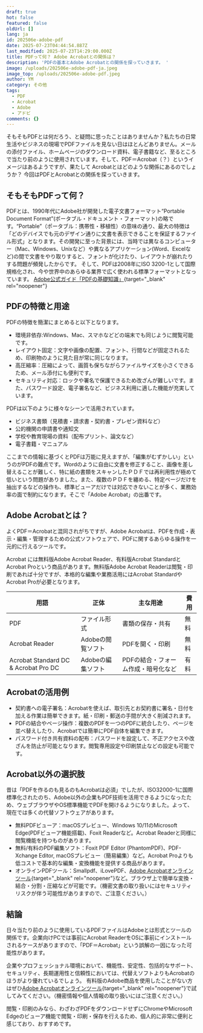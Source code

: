 ```yaml
---
draft: true
hot: false
featured: false
oldUrl: []
lang: ja
id: 202506e-adobe-pdf
date: 2025-07-23T04:44:54.887Z
last_modified: 2025-07-23T14:29:00.000Z
title: PDFって何？ Adobe Acrobatとの関係は？
description: 'PDFの基本とAdobe Acrobatとの関係を探っていきます。 '
image: /uploads/202506e-adobe-pdf-ja.jpeg
image_top: /uploads/202506e-adobe-pdf.jpeg
author: YM
category: その他
tags:
  - PDF
  - Acrobat
  - Adobe
  - アドビ
comments: {}
---
```

そもそもPDFとは何だろう、と疑問に思ったことはありませんか？私たちの日常生活やビジネスの現場でPDFファイルを見ない日はほとんどありません。メールの添付ファイル、ホームページのダウンロード資料、電子書籍など、至るところで当たり前のように使用されています。そして、PDF＝Acrobat（？）というイメージはあるようですが、果たして Acrobatとはどのような関係にあるのでしょうか？ 
今回はPDFとAcrobatとの関係を探っていきます。 

<!--more-->

## そもそもPDFって何？ 
PDFとは、1990年代にAdobe社が開発した電子文書フォーマット“Portable Document Format”(ポータブル・ドキュメント・フォーマット)の略です。“Portable”（ポータブル：携帯性・移植性）の意味の通り、最大の特徴は「どのデバイスでも元のデザイン通りに文書を表示できることを保証するファイル形式」となります。その開発に至った背景には、当時では異なるコンピューター（Mac、Windows、Unixなど）や異なるアプリケーション(Word、Excelなど)の間で文書をやり取りすると、フォントが化けたり、レイアウトが崩れたりする問題が頻発したからです。 
そして、PDFは2008年にISO 3200-1として国際規格化され、今や世界中のあらゆる業界で広く使われる標準フォーマットとなっています。 
[Adobe公式ガイド「PDFの基礎知識」](https://www.adobe.com/jp/acrobat/about-adobe-pdf.html){target="_blank" rel="noopener"}

## PDFの特徴と用途 
PDFの特徴を簡潔にまとめると以下となります。
* 環境非依存:Windows、Mac、スマホなどどの端末でも同じように閲覧可能です。 
* レイアウト固定：文字や画像の配置、フォント、行間などが固定されるため、印刷物のように見た目が常に同じなります。 
* 高圧縮率：圧縮によって、画質も保ちながらファイルサイズを小さくできるため、メール添付にも便利です。 
* セキュリティ対応：ロックや署名で保護できるため改ざんが難しいです。また、パスワード設定、電子署名など、ビジネス利用に適した機能が充実しています。

PDFは以下のように様々なシーンで活用されています。 
* ビジネス書類（見積書・請求書・契約書・プレゼン資料など） 
* 公的機関の申請書や通知文 
* 学校や教育現場の資料（配布プリント、論文など） 
* 電子書籍・マニュアル

ここまでの情報に基づくとPDFは万能に見えますが、「編集がむずかしい」というのがPDFの難点です。Wordのように自由に文書を修正すること、画像を差し替えることが難しく、特に紙の書類をスキャンしたＰＤＦでは再利用性が極めて低いという問題がありました。また、複数のＰＤＦを纏める、特定ページだけを抽出するなどの操作も、標準ビューアだけでは対応できないことが多く、業務効率の面で制約になります。そこで「Adobe Acrobat」の出番です。 

## Adobe Acrobatとは？ 
よくPDF＝Acrobatと混同されがちですが、Adobe Acrobatは、PDFを作成・表示・編集・管理するための公式ソフトウェアで、PDFに関するあらゆる操作を一元的に行えるツールです。 

Acrobat には無料版Adobe Acrobat Reader、有料版Acrobat StandardとAcrobat Proという商品があります。無料版Adobe Acrobat Readerは閲覧・印刷であれば十分ですが、本格的な編集や業務活用にはAcrobat StandardやAcrobat Proが必要となります。 

<table class="not-prose w-full text-sm">
  <thead>
    <tr>
      <th>用語</th>
      <th>正体</th>
      <th>主な用途</th>
      <th>費用</th>
    </tr>
  </thead>
  <tbody>
    <tr>
      <td>PDF</td>
      <td>ファイル形式</td>
      <td>書類の保存・共有</td>
      <td>無料</td>
    </tr>
    <tr>
      <td>Acrobat Reader</td>
      <td>Adobeの閲覧ソフト</td>
      <td>PDFを開く・印刷</td>
      <td>無料</td>
    </tr>
    <tr>
      <td>Acrobat Standard DC & Acrobat Pro DC</td>
      <td>Adobeの編集ソフト</td>
      <td>PDFの結合・フォーム作成・暗号化など</td>
      <td>有料</td>
    </tr>
  </tbody>
</table>

## Acrobatの活用例 
* 契約書への電子署名：Acrobatを使えば、取引先とお契約書に署名・日付を加える作業は簡単できます。紙・印刷・郵送の手間が大きく削減されます。 
* PDFの結合やページ操作：複数のPDFを一つのPDFに統合したり、ページを並べ替えしたり、Acrobatでは簡単にPDF自体を編集できます。 
* パスワード付き共有資料の配布：パスワードを設定して、不正アクセスや改ざんを防止が可能となります。閲覧専用設定や印刷禁止などの設定も可能です。 

## Acrobat以外の選択肢 
昔は「PDFを作るのも見るのもAcrobatは必須」でしたが、ISO32000-1に国際標準化されたのち、Adobe以外の企業もPDF技術を活用できるようになったため、ウェブブラウザやOS標準機能でPDFを開けるようになりました。よって、現在では多くの代替ソフトウェアがあります。

* 無料PDFビューア：macOSプレビュー、Windows 10/11のMicrosoft Edge(PDFビューア機能搭載)、Foxit Readerなど。Acrobat Readerと同様に閲覧機能を持つものがあります。 
* 無料/有料のPDF編集ソフト：Foxit PDF Editor (PhantomPDF)、PDF-Xchange Editor, macOSプレビュー（簡易編集）など。Acrobat Proよりも低コストで基本的な編集・変換機能を提供する商品があります。 
* オンラインPDFツール：Smallpdf、iLovePDF、[Adobe Acrobatオンラインツール](https://www.adobe.com/jp/acrobat/online.html){target="_blank" rel="noopener"}など。ブラウザ上で簡単な変換・結合・分割・圧縮などが可能です。（機密文書の取り扱いにはセキュリティリスクが伴う可能性がありますので、ご注意ください。）

## 結論 
日々当たり前のように使用しているPDFファイルはAdobeとは形式とツールの関係です。企業向けPCでは事前にAcrobat ReaderをOSに事前にインストールされるケースがありますので、「PDF＝Acrobat」という誤解の一因になった可能性があります。 

企業やプロフェッショナル環境において、機能性、安定性、包括的なサポート、セキュリティ、長期運用性と信頼性においては、代替えソフトよりもAcrobatのほうがより優れているでしょう。 
有料版のAdobe商品を使用したことがない方はぜひ[Adobe Acrobatオンラインツール](https://www.adobe.com/jp/acrobat/online.html){target="_blank" rel="noopener"}で試してみてください。（機密情報や個人情報の取り扱いにはご注意ください。） 

閲覧・印刷のみなら、わざわざPDFをダウンロードせずにChromeやMicrosoft Edgeのビューア機能で閲覧・印刷・保存を行えるため、個人的に非常に便利と感じており、おすすめです。
